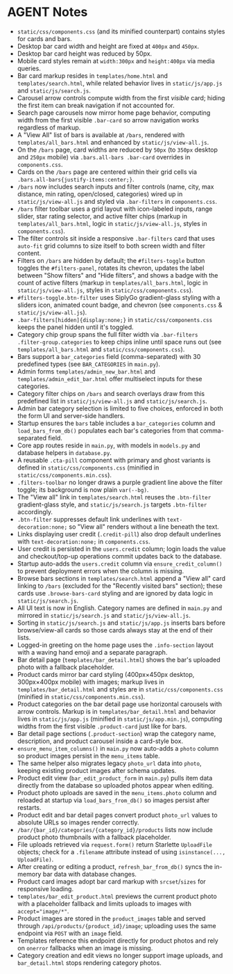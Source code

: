# AGENT Notes

- `static/css/components.css` (and its minified counterpart) contains styles for cards and bars.
- Desktop bar card width and height are fixed at `400px` and `450px`.
- Desktop bar card height was reduced by 50px.
- Mobile card styles remain at `width:300px` and `height:400px` via media queries.
- Bar card markup resides in `templates/home.html` and `templates/search.html`, while related behavior lives in `static/js/app.js` and `static/js/search.js`.
- Carousel arrow controls compute width from the first *visible* card; hiding the first item can break navigation if not accounted for.
- Search page carousels now mirror home page behavior, computing width from the first visible `.bar-card` so arrow navigation works regardless of markup.
- A "View All" list of bars is available at `/bars`, rendered with `templates/all_bars.html` and enhanced by `static/js/view-all.js`.
- On the `/bars` page, card widths are reduced by `50px` (to `350px` desktop and `250px` mobile) via `.bars.all-bars .bar-card` overrides in `components.css`.
- Cards on the `/bars` page are centered within their grid cells via `.bars.all-bars{justify-items:center;}`.
- `/bars` now includes search inputs and filter controls (name, city, max distance, min rating, open/closed, categories) wired up in `static/js/view-all.js` and styled via `.bar-filters` in `components.css`.
- `/bars` filter toolbar uses a grid layout with icon-labeled inputs, range slider, star rating selector, and active filter chips (markup in `templates/all_bars.html`, logic in `static/js/view-all.js`, styles in `components.css`).
- The filter controls sit inside a responsive `.bar-filters` card that uses `auto-fit` grid columns to size itself to both screen width and filter content.
- Filters on `/bars` are hidden by default; the `#filters-toggle` button toggles the `#filters-panel`, rotates its chevron, updates the label between "Show filters" and "Hide filters", and shows a badge with the count of active filters (markup in `templates/all_bars.html`, logic in `static/js/view-all.js`, styles in `static/css/components.css`).
- `#filters-toggle.btn-filter` uses SiplyGo gradient-glass styling with a sliders icon, animated count badge, and chevron (see `components.css` & `static/js/view-all.js`).
- `.bar-filters[hidden]{display:none;}` in `static/css/components.css` keeps the panel hidden until it's toggled.
- Category chip group spans the full filter width via `.bar-filters .filter-group.categories` to keep chips inline until space runs out (see `templates/all_bars.html` and `static/css/components.css`).
- Bars support a `bar_categories` field (comma-separated) with 30 predefined types (see `BAR_CATEGORIES` in `main.py`).
- Admin forms `templates/admin_new_bar.html` and `templates/admin_edit_bar.html` offer multiselect inputs for these categories.
- Category filter chips on `/bars` and search overlays draw from this predefined list in `static/js/view-all.js` and `static/js/search.js`.
- Admin bar category selection is limited to five choices, enforced in both the form UI and server-side handlers.
- Startup ensures the `bars` table includes a `bar_categories` column and `load_bars_from_db()` populates each bar's categories from that comma-separated field.
- Core app routes reside in `main.py`, with models in `models.py` and database helpers in `database.py`.
- A reusable `.cta-pill` component with primary and ghost variants is defined in `static/css/components.css` (minified in `static/css/components.min.css`).
- `.filters-toolbar` no longer draws a purple gradient line above the filter toggle; its background is now plain `var(--bg)`.
- The "View all" link in `templates/search.html` reuses the `.btn-filter` gradient-glass style, and `static/js/search.js` targets `.btn-filter` accordingly.
- `.btn-filter` suppresses default link underlines with `text-decoration:none;` so "View all" renders without a line beneath the text.
- Links displaying user credit (`.credit-pill`) also drop default underlines with `text-decoration:none;` in `components.css`.
- User credit is persisted in the `users.credit` column; login loads the value and checkout/top-up operations commit updates back to the database.
- Startup auto-adds the `users.credit` column via `ensure_credit_column()` to prevent deployment errors when the column is missing.
- Browse bars sections in `templates/search.html` append a "View all" card linking to `/bars` (excluded for the "Recently visited bars" section); these cards use `.browse-bars-card` styling and are ignored by data logic in `static/js/search.js`.
- All UI text is now in English. Category names are defined in `main.py` and mirrored in `static/js/search.js` and `static/js/view-all.js`.
- Sorting in `static/js/search.js` and `static/js/app.js` inserts bars before browse/view-all cards so those cards always stay at the end of their lists.
- Logged-in greeting on the home page uses the `.info-section` layout with a waving hand emoji and a separate paragraph.
- Bar detail page (`templates/bar_detail.html`) shows the bar's uploaded photo with a fallback placeholder.
- Product cards mirror bar card styling (400px×450px desktop, 300px×400px mobile) with images; markup lives in `templates/bar_detail.html` and styles are in `static/css/components.css` (minified in `static/css/components.min.css`).
- Product categories on the bar detail page use horizontal carousels with arrow controls. Markup is in `templates/bar_detail.html` and behavior lives in `static/js/app.js` (minified in `static/js/app.min.js`), computing widths from the first visible `.product-card` just like for bars.
- Bar detail page sections (`.product-section`) wrap the category name, description, and product carousel inside a card-style box.
- `ensure_menu_item_columns()` in `main.py` now auto-adds a `photo` column so product images persist in the `menu_items` table.
- The same helper also migrates legacy `photo_url` data into `photo`, keeping existing product images after schema updates.
- Product edit view (`bar_edit_product_form` in `main.py`) pulls item data directly from the database so uploaded photos appear when editing.
- Product photo uploads are saved in the `menu_items.photo` column and reloaded at startup via `load_bars_from_db()` so images persist after restarts.
- Product edit and bar detail pages convert product `photo_url` values to absolute URLs so images render correctly.
- `/bar/{bar_id}/categories/{category_id}/products` lists now include product photo thumbnails with a fallback placeholder.
- File uploads retrieved via `request.form()` return Starlette `UploadFile` objects; check for a `.filename` attribute instead of using `isinstance(..., UploadFile)`.
- After creating or editing a product, `refresh_bar_from_db()` syncs the in-memory bar data with database changes.
- Product card images adopt bar card markup with `srcset`/`sizes` for responsive loading.
- `templates/bar_edit_product.html` previews the current product photo with a placeholder fallback and limits uploads to images with `accept="image/*"`.
- Product images are stored in the `product_images` table and served through `/api/products/{product_id}/image`; uploading uses the same endpoint via `POST` with an `image` field.
- Templates reference this endpoint directly for product photos and rely on `onerror` fallbacks when an image is missing.
- Category creation and edit views no longer support image uploads, and `bar_detail.html` stops rendering category photos.
